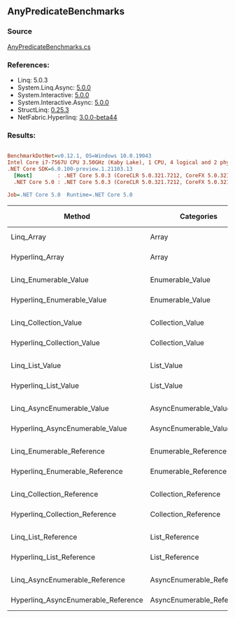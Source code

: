 ﻿## AnyPredicateBenchmarks

### Source
[AnyPredicateBenchmarks.cs](../NetFabric.Hyperlinq.Benchmarks/Benchmarks/AnyPredicateBenchmarks.cs)

### References:
- Linq: 5.0.3
- System.Linq.Async: [5.0.0](https://www.nuget.org/packages/System.Linq.Async/5.0.0)
- System.Interactive: [5.0.0](https://www.nuget.org/packages/System.Interactive/5.0.0)
- System.Interactive.Async: [5.0.0](https://www.nuget.org/packages/System.Interactive.Async/5.0.0)
- StructLinq: [0.25.3](https://www.nuget.org/packages/StructLinq/0.25.3)
- NetFabric.Hyperlinq: [3.0.0-beta44](https://www.nuget.org/packages/NetFabric.Hyperlinq/3.0.0-beta44)

### Results:
``` ini

BenchmarkDotNet=v0.12.1, OS=Windows 10.0.19043
Intel Core i7-7567U CPU 3.50GHz (Kaby Lake), 1 CPU, 4 logical and 2 physical cores
.NET Core SDK=6.0.100-preview.1.21103.13
  [Host]        : .NET Core 5.0.3 (CoreCLR 5.0.321.7212, CoreFX 5.0.321.7212), X64 RyuJIT
  .NET Core 5.0 : .NET Core 5.0.3 (CoreCLR 5.0.321.7212, CoreFX 5.0.321.7212), X64 RyuJIT

Job=.NET Core 5.0  Runtime=.NET Core 5.0  

```
|                              Method |                Categories | Count |        Mean |     Error |    StdDev | Ratio | RatioSD |  Gen 0 | Gen 1 | Gen 2 | Allocated |
|------------------------------------ |-------------------------- |------ |------------:|----------:|----------:|------:|--------:|-------:|------:|------:|----------:|
|                          Linq_Array |                     Array |   100 |   540.87 ns |  1.515 ns |  1.182 ns |  1.00 |    0.00 | 0.0153 |     - |     - |      32 B |
|                     Hyperlinq_Array |                     Array |   100 |   191.82 ns |  0.300 ns |  0.251 ns |  0.35 |    0.00 |      - |     - |     - |         - |
|                                     |                           |       |             |           |           |       |         |        |       |       |           |
|               Linq_Enumerable_Value |          Enumerable_Value |   100 |   775.48 ns |  1.497 ns |  1.250 ns |  1.00 |    0.00 | 0.0153 |     - |     - |      32 B |
|          Hyperlinq_Enumerable_Value |          Enumerable_Value |   100 |   198.03 ns |  0.750 ns |  0.585 ns |  0.26 |    0.00 |      - |     - |     - |         - |
|                                     |                           |       |             |           |           |       |         |        |       |       |           |
|               Linq_Collection_Value |          Collection_Value |   100 |   745.08 ns |  1.510 ns |  1.413 ns |  1.00 |    0.00 | 0.0153 |     - |     - |      32 B |
|          Hyperlinq_Collection_Value |          Collection_Value |   100 |   204.31 ns |  4.074 ns |  4.184 ns |  0.27 |    0.01 |      - |     - |     - |         - |
|                                     |                           |       |             |           |           |       |         |        |       |       |           |
|                     Linq_List_Value |                List_Value |   100 |   745.18 ns |  2.165 ns |  1.808 ns |  1.00 |    0.00 | 0.0153 |     - |     - |      32 B |
|                Hyperlinq_List_Value |                List_Value |   100 |   605.35 ns |  1.579 ns |  1.477 ns |  0.81 |    0.00 |      - |     - |     - |         - |
|                                     |                           |       |             |           |           |       |         |        |       |       |           |
|          Linq_AsyncEnumerable_Value |     AsyncEnumerable_Value |   100 | 2,179.82 ns |  5.170 ns |  4.836 ns |  1.00 |    0.00 | 0.0191 |     - |     - |      40 B |
|     Hyperlinq_AsyncEnumerable_Value |     AsyncEnumerable_Value |   100 |    89.24 ns |  0.240 ns |  0.224 ns |  0.04 |    0.00 |      - |     - |     - |         - |
|                                     |                           |       |             |           |           |       |         |        |       |       |           |
|           Linq_Enumerable_Reference |      Enumerable_Reference |   100 |   587.15 ns |  1.060 ns |  0.992 ns |  1.00 |    0.00 | 0.0153 |     - |     - |      32 B |
|      Hyperlinq_Enumerable_Reference |      Enumerable_Reference |   100 |   539.20 ns |  3.402 ns |  2.656 ns |  0.92 |    0.00 | 0.0153 |     - |     - |      32 B |
|                                     |                           |       |             |           |           |       |         |        |       |       |           |
|           Linq_Collection_Reference |      Collection_Reference |   100 |   536.71 ns |  1.205 ns |  1.068 ns |  1.00 |    0.00 | 0.0153 |     - |     - |      32 B |
|      Hyperlinq_Collection_Reference |      Collection_Reference |   100 |   550.71 ns | 11.016 ns | 12.686 ns |  1.03 |    0.02 | 0.0153 |     - |     - |      32 B |
|                                     |                           |       |             |           |           |       |         |        |       |       |           |
|                 Linq_List_Reference |            List_Reference |   100 |   538.66 ns |  4.845 ns |  4.046 ns |  1.00 |    0.00 | 0.0153 |     - |     - |      32 B |
|            Hyperlinq_List_Reference |            List_Reference |   100 |   605.80 ns |  2.073 ns |  1.618 ns |  1.12 |    0.01 |      - |     - |     - |         - |
|                                     |                           |       |             |           |           |       |         |        |       |       |           |
|      Linq_AsyncEnumerable_Reference | AsyncEnumerable_Reference |   100 | 2,073.97 ns |  4.513 ns |  4.001 ns |  1.00 |    0.00 | 0.0191 |     - |     - |      40 B |
| Hyperlinq_AsyncEnumerable_Reference | AsyncEnumerable_Reference |   100 |    86.68 ns |  1.010 ns |  0.789 ns |  0.04 |    0.00 | 0.0191 |     - |     - |      40 B |
